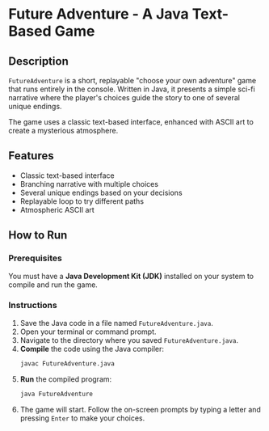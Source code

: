 # Future Adventure - A Java Text-Based Game

## Description

`FutureAdventure` is a short, replayable "choose your own adventure" game that runs entirely in the console. Written in Java, it presents a simple sci-fi narrative where the player's choices guide the story to one of several unique endings.

The game uses a classic text-based interface, enhanced with ASCII art to create a mysterious atmosphere.

## Features

* Classic text-based interface
* Branching narrative with multiple choices
* Several unique endings based on your decisions
* Replayable loop to try different paths
* Atmospheric ASCII art

## How to Run

### Prerequisites

You must have a **Java Development Kit (JDK)** installed on your system to compile and run the game.

### Instructions

1.  Save the Java code in a file named `FutureAdventure.java`.
2.  Open your terminal or command prompt.
3.  Navigate to the directory where you saved `FutureAdventure.java`.
4.  **Compile** the code using the Java compiler:
    ```bash
    javac FutureAdventure.java
    ```
5.  **Run** the compiled program:
    ```bash
    java FutureAdventure
    ```
6.  The game will start. Follow the on-screen prompts by typing a letter and pressing `Enter` to make your choices.